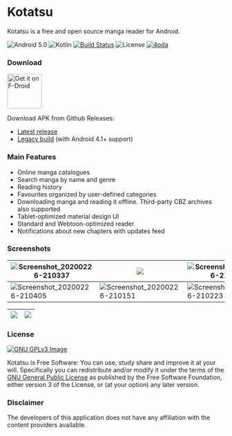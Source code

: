 # Kotatsu 

Kotatsu is a free and open source manga reader for Android.

![Android 5.0](https://img.shields.io/badge/android-5.0+-brightgreen) ![Kotlin](https://img.shields.io/github/languages/top/nv95/Kotatsu) [![Build Status](https://travis-ci.org/nv95/Kotatsu.svg?branch=master)](https://travis-ci.org/nv95/Kotatsu) ![License](https://img.shields.io/github/license/nv95/Kotatsu) [![4pda](https://img.shields.io/badge/discuss-4pda-2982CC)](http://4pda.ru/forum/index.php?showtopic=697669)

### Download

[<img src="https://fdroid.gitlab.io/artwork/badge/get-it-on.png"
alt="Get it on F-Droid"
height="80">](https://f-droid.org/packages/org.koitharu.kotatsu)

Download APK from Github Releases:

- [Latest release](https://github.com/nv95/Kotatsu/releases/latest)
- [Legacy build](https://github.com/nv95/Kotatsu/releases/tag/v0.4-legacy) (with Android 4.1+ support)

### Main Features

* Online manga catalogues
* Search manga by name and genre
* Reading history
* Favourites organized by user-defined categories
* Downloading manga and reading it offline. Third-party CBZ archives also supported
* Tablet-optimized material design UI
* Standard and Webtoon-optimized reader
* Notifications about new chapters with updates feed

### Screenshots

| ![Screenshot_20200226-210337](https://github.com/nv95/Kotatsu/raw/devel/metadata/en-US/images/phoneScreenshots/1.png) | ![](https://github.com/nv95/Kotatsu/raw/devel/metadata/en-US/images/phoneScreenshots/2.png) | ![Screenshot_20200226-210232](https://github.com/nv95/Kotatsu/raw/devel/metadata/en-US/images/phoneScreenshots/3.png) |
|---|---|---|
| ![Screenshot_20200226-210405](https://github.com/nv95/Kotatsu/raw/devel/metadata/en-US/images/phoneScreenshots/4.png)  | ![Screenshot_20200226-210151](https://github.com/nv95/Kotatsu/raw/devel/metadata/en-US/images/phoneScreenshots/5.png) | ![Screenshot_20200226-210223](https://github.com/nv95/Kotatsu/raw/devel/metadata/en-US/images/phoneScreenshots/6.png) |

| ![](https://github.com/nv95/Kotatsu/raw/devel/metadata/en-US/images/tenInchScreenshots/1.png) | ![](https://github.com/nv95/Kotatsu/raw/devel/metadata/en-US/images/tenInchScreenshots/2.png) |
|---|---|

### License
[![GNU GPLv3 Image](https://www.gnu.org/graphics/gplv3-127x51.png)](http://www.gnu.org/licenses/gpl-3.0.en.html)  

Kotatsu is Free Software: You can use, study share and improve it at your
will. Specifically you can redistribute and/or modify it under the terms of the
[GNU General Public License](https://www.gnu.org/licenses/gpl.html) as
published by the Free Software Foundation, either version 3 of the License, or
(at your option) any later version.  

### Disclaimer

The developers of this application does not have any affiliation with the content providers available.

